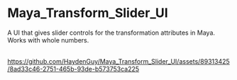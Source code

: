 # Maya_Transform_Slider_UI
A UI that gives slider controls for the transformation attributes in Maya. Works with whole numbers.
<br><br>



https://github.com/HaydenGuy/Maya_Transform_Slider_UI/assets/89313425/8ad33c46-2751-465b-93de-b573753ca225

